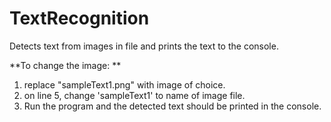# TextRecognition
Detects text from images in file and prints the text to the console.

**To change the image: **
  1. replace "sampleText1.png" with image of choice.
  2. on line 5, change 'sampleText1' to name of image file.
  3. Run the program and the detected text should be printed in the console.
